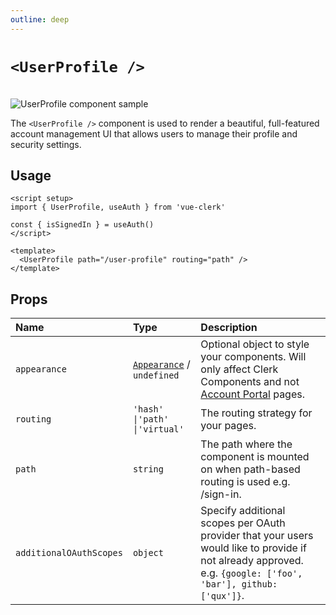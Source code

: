 ```yaml
---
outline: deep
---
```


# `<UserProfile />`

<br />
<img src="https://clerk.com/_next/image?url=%2F_next%2Fstatic%2Fmedia%2F_docs%2Fmain%2Fui-components%2Fuser-profile.svg&w=1920&q=75" alt="UserProfile component sample" />

The `<UserProfile />` component is used to render a beautiful, full-featured account management UI that allows users to manage their profile and security settings.

## Usage

```vue
<script setup>
import { UserProfile, useAuth } from 'vue-clerk'

const { isSignedIn } = useAuth()
</script>

<template>
  <UserProfile path="/user-profile" routing="path" />
</template>
```

## Props

|Name|Type|Description|
|:----|:----|:----|
|`appearance`|[`Appearance`](https://clerk.com/docs/components/customization/overview) / `undefined`|Optional object to style your components. Will only affect Clerk Components and not [Account Portal](https://clerk.com/docs/account-portal/overview) pages.|
|`routing`|`'hash' \|'path' \|'virtual'`|The routing strategy for your pages.|
|`path`|`string`|The path where the component is mounted on when path-based routing is used e.g. /sign-in.|
|`additionalOAuthScopes`|`object`|Specify additional scopes per OAuth provider that your users would like to provide if not already approved. e.g. `{google: ['foo', 'bar'], github: ['qux']}`.|

